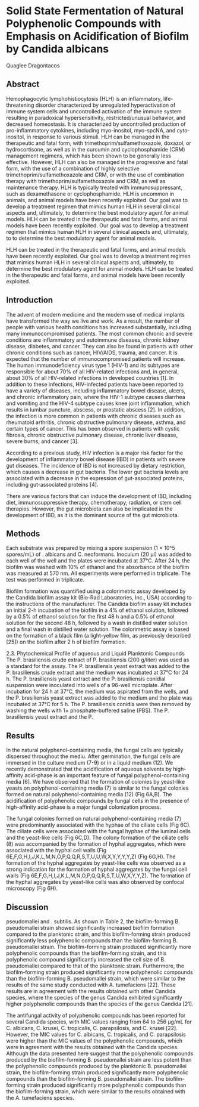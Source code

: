 # Solid State Fermentation of Natural Polyphenolic Compounds with Emphasis on Acidification of Biofilm by Candida albicans
Quaglee Dragontacos


## Abstract
Hemophagocytic lymphohistiocytosis (HLH) is an inflammatory, life-threatening disorder characterized by unregulated hyperactivation of immune system cells and uncontrolled activation of the immune system resulting in paradoxical hypersensitivity, restricted/unusual behavior, and decreased homeostasis. It is characterized by uncontrolled production of pro-inflammatory cytokines, including myo-inositol, myo-spcNA, and cyto-inositol, in response to various stimuli. HLH can be managed in the therapeutic and fatal form, with trimethoprim/sulfamethoxazole, doxazol, or hydrocortisone, as well as in the curcumin and cyclophosphamide (CRM) management regimens, which has been shown to be generally less effective. However, HLH can also be managed in the progressive and fatal form, with the use of a combination of highly selective trimethoprim/sulfamethoxazole and CRM, or with the use of combination therapy with trimethoprim/sulfamethoxazole and CRM, as well as maintenance therapy. HLH is typically treated with immunosuppressant, such as dexamethasone or cyclophosphamide. HLH is uncommon in animals, and animal models have been recently exploited. Our goal was to develop a treatment regimen that mimics human HLH in several clinical aspects and, ultimately, to determine the best modulatory agent for animal models. HLH can be treated in the therapeutic and fatal forms, and animal models have been recently exploited. Our goal was to develop a treatment regimen that mimics human HLH in several clinical aspects and, ultimately, to to determine the best modulatory agent for animal models.

 HLH can be treated in the therapeutic and fatal forms, and animal models have been recently exploited. Our goal was to develop a treatment regimen that mimics human HLH in several clinical aspects and, ultimately, to determine the best modulatory agent for animal models. HLH can be treated in the therapeutic and fatal forms, and animal models have been recently exploited.


## Introduction
The advent of modern medicine and the modern use of medical implants have transformed the way we live and work. As a result, the number of people with various health conditions has increased substantially, including many immunocompromised patients. The most common chronic and severe conditions are inflammatory and autoimmune diseases, chronic kidney disease, diabetes, and cancer. They can also be found in patients with other chronic conditions such as cancer, HIV/AIDS, trauma, and cancer. It is expected that the number of immunocompromised patients will increase. The human immunodeficiency virus type 1 (HIV-1) and its subtypes are responsible for about 70% of all HIV-related infections and, in general, about 30% of all HIV-related infections in developed countries [1]. In addition to these infections, HIV-infected patients have been reported to have a variety of diseases, including inflammatory bowel disease, ulcers, and chronic inflammatory pain, where the HIV-1 subtype causes diarrhea and vomiting and the HIV-4 subtype causes knee joint inflammation, which results in lumbar puncture, abscess, or prostatic abscess [2]. In addition, the infection is more common in patients with chronic diseases such as rheumatoid arthritis, chronic obstructive pulmonary disease, asthma, and certain types of cancer. This has been observed in patients with cystic fibrosis, chronic obstructive pulmonary disease, chronic liver disease, severe burns, and cancer [3].

According to a previous study, HIV infection is a major risk factor for the development of inflammatory bowel disease (IBD) in patients with severe gut diseases. The incidence of IBD is not increased by dietary restriction, which causes a decrease in gut bacteria. The lower gut bacteria levels are associated with a decrease in the expression of gut-associated proteins, including gut-associated proteins [4].

There are various factors that can induce the development of IBD, including diet, immunosuppressive therapy, chemotherapy, radiation, or stem cell therapies. However, the gut microbiota can also be implicated in the development of IBD, as it is the dominant source of the gut microbiota.


## Methods
Each substrate was prepared by mixing a spore suspension (1 × 10^5 spores/mL) of . albicans and C. neoformans. Inoculum (20 µl) was added to each well of the well and the plates were incubated at 37°C. After 24 h, the biofilm was washed with 10% of ethanol and the absorbance of the biofilm was measured at 570 nm. All experiments were performed in triplicate. The test was performed in triplicate.

Biofilm formation was quantified using a colorimetric assay developed by the Candida biofilm assay kit (Bio-Rad Laboratories, Inc., USA) according to the instructions of the manufacturer. The Candida biofilm assay kit includes an initial 2-h incubation of the biofilm in a 4% of ethanol solution, followed by a 0.5% of ethanol solution for the first 48 h and a 0.5% of ethanol solution for the second 48 h, followed by a wash in distilled water solution and a final wash in distilled water solution. The colorimetric assay is based on the formation of a black film (a light-yellow film, as previously described [25]) on the biofilm after 2 h of biofilm formation.

2.3. Phytochemical Profile of aqueous and Liquid Planktonic Compounds
The P. brasiliensis crude extract of P. brasiliensis (200 g/liter) was used as a standard for the assay. The P. brasiliensis yeast extract was added to the P. brasiliensis crude extract and the medium was incubated at 37°C for 24 h. The P. brasiliensis yeast extract and the P. brasiliensis conidial suspension were inoculated into wells of a 96-well microplate. After incubation for 24 h at 37°C, the medium was aspirated from the wells, and the P. brasiliensis yeast extract was added to the medium and the plate was incubated at 37°C for 5 h. The P. brasiliensis conidia were then removed by washing the wells with 1× phosphate-buffered saline (PBS). The P. brasiliensis yeast extract and the P.


## Results
In the natural polyphenol-containing media, the fungal cells are typically dispersed throughout the mediu. After germination, the fungal cells are immersed in the culture medium (7-9) or in a liquid medium (12). We recently demonstrated that the acidification of aqueous solvents by high-affinity acid-phase is an important feature of fungal polyphenol-containing media [6]. We have observed that the formation of colonies by yeast-like yeasts on polyphenol-containing media (7) is similar to the fungal colonies formed on natural polyphenol-containing media (12) (Fig 6A,B). The acidification of polyphenolic compounds by fungal cells in the presence of high-affinity acid-phase is a major fungal colonization process.

The fungal colonies formed on natural polyphenol-containing media (7) were predominantly associated with the hyphae of the ciliate cells (Fig 6C). The ciliate cells were associated with the fungal hyphae of the luminal cells and the yeast-like cells (Fig 6C,D). The colony formation of the ciliate cells (8) was accompanied by the formation of hyphal aggregates, which were associated with the hyphal cell walls (Fig 6E,F,G,H,I,J,K,L,M,N,O,P,Q,Q,R,S,T,U,U,W,X,Y,Y,Y,Y,Z) (Fig 6G,H). The formation of the hyphal aggregates by yeast-like cells was observed as a strong indication for the formation of hyphal aggregates by the fungal cell walls (Fig 6E,F,G,H,I,J,K,L,M,N,O,P,Q,Q,R,S,T,U,W,X,Y,Y,Z). The formation of the hyphal aggregates by yeast-like cells was also observed by confocal microscopy (Fig 6H).


## Discussion
pseudomallei and . subtilis. As shown in Table 2, the biofilm-forming B. pseudomallei strain showed significantly increased biofilm formation compared to the planktonic strain, and this biofilm-forming strain produced significantly less polyphenolic compounds than the biofilm-forming B. pseudomallei strain. The biofilm-forming strain produced significantly more polyphenolic compounds than the biofilm-forming strain, and this polyphenolic compound significantly increased the cell size of B. pseudomallei compared to that of the planktonic strain. Furthermore, the biofilm-forming strain produced significantly more polyphenolic compounds than the biofilm-forming B. pseudomallei strain, which were similar to the results of the same study conducted with A. tumefaciens [22]. These results are in agreement with the results obtained with other Candida species, where the species of the genus Candida exhibited significantly higher polyphenolic compounds than the species of the genus Candida [21].

The antifungal activity of polyphenolic compounds has been reported for several Candida species, with MIC values ranging from 64 to 256 µg/mL for C. albicans, C. krusei, C. tropicalis, C. parapsilosis, and C. krusei [22]. However, the MIC values for C. albicans, C. tropicalis, and C. parapsilosis were higher than the MIC values of the polyphenolic compounds, which were in agreement with the results obtained with the Candida species. Although the data presented here suggest that the polyphenolic compounds produced by the biofilm-forming B. pseudomallei strain are less potent than the polyphenolic compounds produced by the planktonic B. pseudomallei strain, the biofilm-forming strain produced significantly more polyphenolic compounds than the biofilm-forming B. pseudomallei strain. The biofilm-forming strain produced significantly more polyphenolic compounds than the biofilm-forming strain, which were similar to the results obtained with the A. tumefaciens species.
